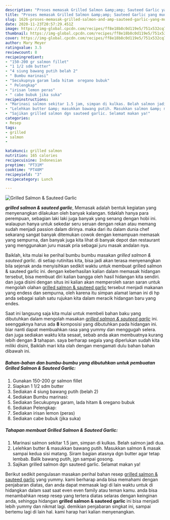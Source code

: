 ```yaml
---
description: "Proses memasak Grilled Salmon &amp;amp; Sauteed Garlic yang mudah"
title: "Proses memasak Grilled Salmon &amp;amp; Sauteed Garlic yang mudah"
slug: 1626-proses-memasak-grilled-salmon-and-amp-sauteed-garlic-yang-mudah
date: 2020-11-23T20:57:29.451Z
image: https://img-global.cpcdn.com/recipes/ff8e18b8c0d119e5/751x532cq70/grilled-salmon-sauteed-garlic-foto-resep-utama.jpg
thumbnail: https://img-global.cpcdn.com/recipes/ff8e18b8c0d119e5/751x532cq70/grilled-salmon-sauteed-garlic-foto-resep-utama.jpg
cover: https://img-global.cpcdn.com/recipes/ff8e18b8c0d119e5/751x532cq70/grilled-salmon-sauteed-garlic-foto-resep-utama.jpg
author: Mary Meyer
ratingvalue: 3.5
reviewcount: 8
recipeingredient:
- "150-200 gr salmon fillet"
- "1 1/2 sdm butter"
- "4 siung bawang putih belah 2"
- " Bumbu marinasi"
- "Secukupnya garam lada hitam  oregano bubuk"
- " Pelengkap"
- "irisan lemon peras"
- " cabe bubuk jika suka"
recipeinstructions:
- "Marinasi salmon sekitar 1.5 jam, simpan di kulkas. Belah salmon jadi dua."
- "Lelehkan butter &amp; masukkan bawang putih. Masukkan salmon &amp; masak sampai kedua sisi matang. Siram bagian atasnya dgn butter agar tetap lembab. Balik bawang putih, jgn sampai gosong."
- "Sajikan grilled salmon dgn sauteed garlic. Selamat makan ya!"
categories:
- Resep
tags:
- grilled
- salmon
- 

katakunci: grilled salmon  
nutrition: 165 calories
recipecuisine: Indonesian
preptime: "PT31M"
cooktime: "PT48M"
recipeyield: "3"
recipecategory: Lunch

---
```



![Grilled Salmon &amp; Sauteed Garlic](https://img-global.cpcdn.com/recipes/ff8e18b8c0d119e5/751x532cq70/grilled-salmon-sauteed-garlic-foto-resep-utama.jpg)

<b><i>grilled salmon &amp; sauteed garlic</i></b>, Memasak adalah bentuk kegiatan yang menyenangkan dilakukan oleh banyak kalangan. tidaklah hanya para perempuan, sebagian laki laki juga banyak yang senang dengan hobi ini. walaupun hanya untuk sekedar seru seruan dengan rekan atau memang sudah menjadi passion dalam dirinya. maka dari itu dalam dunia chef sekarang sangat banyak ditemukan cowok dengan kemampuan memasak yang sempurna, dan banyak juga kita lihat di banyak depot dan restaurant yang menggunakan juru masak pria sebagai juru masak andalan nya.



Baiklah, kita mulai ke perihal bumbu bumbu masakan <i>grilled salmon &amp; sauteed garlic</i>. di setiap rutinitas kita, bisa jadi akan terasa menyenangkan bila sejenak anda menyisihkan sedikit waktu untuk membuat grilled salmon &amp; sauteed garlic ini. dengan keberhasilan kalian dalam memasak hidangan tersebut, bisa membuat diri kalian bangga oleh hasil hidangan kita sendiri. dan juga disini dengan situs ini kalian akan memperoleh saran saran untuk mengolah olahan <u>grilled salmon &amp; sauteed garlic</u> tersebut menjadi makanan yang endess dan sempurna, oleh karena itu simpan alamat laman ini di hp anda sebagai salah satu rujukan kita dalam meracik hidangan baru yang endes.


Saat ini langsung saja kita mulai untuk membeli bahan baku yang dibutuhkan dalam mengolah masakan <u><i>grilled salmon &amp; sauteed garlic</i></u> ini. seenggaknya harus ada <b>8</b> komposisi yang dibutuhkan pada hidangan ini. biar nanti dapat membuahkan rasa yang yummy dan menggugah selera. dan juga sediakan waktu kita sesaat, sebab anda akan membuatnya kurang lebih dengan <b>3</b> tahapan. saya berharap segala yang diperlukan sudah kita miliki disini, Baiklah mari kita olah dengan mengamati dulu bahan bahan dibawah ini.

<!--inarticleads1-->

##### Bahan-bahan dan bumbu-bumbu yang dibutuhkan untuk pembuatan Grilled Salmon &amp; Sauteed Garlic:

1. Gunakan 150-200 gr salmon fillet
1. Siapkan 1 1/2 sdm butter
1. Sediakan 4 siung bawang putih (belah 2)
1. Sediakan  Bumbu marinasi:
1. Sediakan Secukupnya garam, lada hitam &amp; oregano bubuk
1. Sediakan  Pelengkap:
1. Sediakan irisan lemon (peras)
1. Sediakan  cabe bubuk (jika suka)




<!--inarticleads2-->

##### Tahapan membuat Grilled Salmon &amp; Sauteed Garlic:

1. Marinasi salmon sekitar 1.5 jam, simpan di kulkas. Belah salmon jadi dua.
1. Lelehkan butter &amp; masukkan bawang putih. Masukkan salmon &amp; masak sampai kedua sisi matang. Siram bagian atasnya dgn butter agar tetap lembab. Balik bawang putih, jgn sampai gosong.
1. Sajikan grilled salmon dgn sauteed garlic. Selamat makan ya!




Berikut sedikit pengulasan masakan perihal bahan resep <u>grilled salmon &amp; sauteed garlic</u> yang yummy. kami berharap anda bisa memahami dengan penjabaran diatas, dan anda dapat memasak lagi di lain waktu untuk di hidangkan dalam saat saat even even family atau teman kamu. anda bisa menambahkan resep resep yang tertera diatas selaras dengan keinginan anda, sehingga hidangan <b>grilled salmon &amp; sauteed garlic</b> ini bisa menjadi lebih yummy dan nikmat lagi. demikian penjabaran singkat ini, sampai bertemu lagi di lain hal. kami harap hari kalian menyenangkan.
